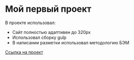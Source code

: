 # Мой первый проект

В проекте использовал:
* Cайт полностью адаптивен до 320px
* Использовал сборку gulp
* В написании разметки использовал методологию БЭМ

[Ссылка на проект](https://madnessll.github.io/1-project/)
